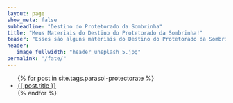 ```yaml
---
layout: page
show_meta: false
subheadline: "Destino do Protetorado da Sombrinha"
title: "Meus Materiais do Destino do Protetorado da Sombrinha!"
teaser: "Esses são alguns materiais do Destino do Protetorado da Sombrinha que tenho aqui nos meus cacarecos. Fique a vontade para se Servir"
header:
   image_fullwidth: "header_unsplash_5.jpg"
permalink: "/fate/"
---
```

<ul>
    {% for post in site.tags.parasol-protectorate %}
    <li><a href="{{ site.url }}{{ post.url }}">{{ post.title }}</a></li>
    {% endfor %}
</ul>
